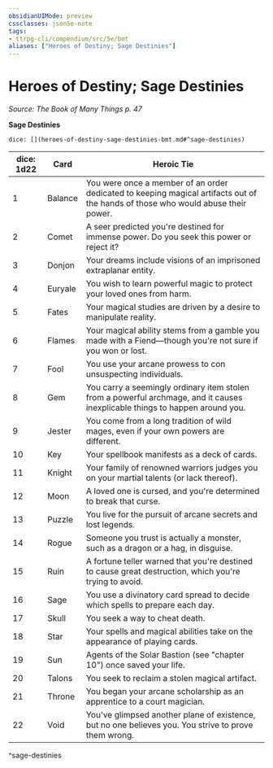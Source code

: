 ```yaml
---
obsidianUIMode: preview
cssclasses: json5e-note
tags:
- ttrpg-cli/compendium/src/5e/bmt
aliases: ["Heroes of Destiny; Sage Destinies"]
---
```

# Heroes of Destiny; Sage Destinies
*Source: The Book of Many Things p. 47* 

**Sage Destinies**

`dice: [](heroes-of-destiny-sage-destinies-bmt.md#^sage-destinies)`

| dice: 1d22 | Card | Heroic Tie |
|------------|------|------------|
| 1 | Balance | You were once a member of an order dedicated to keeping magical artifacts out of the hands of those who would abuse their power. |
| 2 | Comet | A seer predicted you're destined for immense power. Do you seek this power or reject it? |
| 3 | Donjon | Your dreams include visions of an imprisoned extraplanar entity. |
| 4 | Euryale | You wish to learn powerful magic to protect your loved ones from harm. |
| 5 | Fates | Your magical studies are driven by a desire to manipulate reality. |
| 6 | Flames | Your magical ability stems from a gamble you made with a Fiend—though you're not sure if you won or lost. |
| 7 | Fool | You use your arcane prowess to con unsuspecting individuals. |
| 8 | Gem | You carry a seemingly ordinary item stolen from a powerful archmage, and it causes inexplicable things to happen around you. |
| 9 | Jester | You come from a long tradition of wild mages, even if your own powers are different. |
| 10 | Key | Your spellbook manifests as a deck of cards. |
| 11 | Knight | Your family of renowned warriors judges you on your martial talents (or lack thereof). |
| 12 | Moon | A loved one is cursed, and you're determined to break that curse. |
| 13 | Puzzle | You live for the pursuit of arcane secrets and lost legends. |
| 14 | Rogue | Someone you trust is actually a monster, such as a dragon or a hag, in disguise. |
| 15 | Ruin | A fortune teller warned that you're destined to cause great destruction, which you're trying to avoid. |
| 16 | Sage | You use a divinatory card spread to decide which spells to prepare each day. |
| 17 | Skull | You seek a way to cheat death. |
| 18 | Star | Your spells and magical abilities take on the appearance of playing cards. |
| 19 | Sun | Agents of the Solar Bastion (see "chapter 10") once saved your life. |
| 20 | Talons | You seek to reclaim a stolen magical artifact. |
| 21 | Throne | You began your arcane scholarship as an apprentice to a court magician. |
| 22 | Void | You've glimpsed another plane of existence, but no one believes you. You strive to prove them wrong. |
^sage-destinies